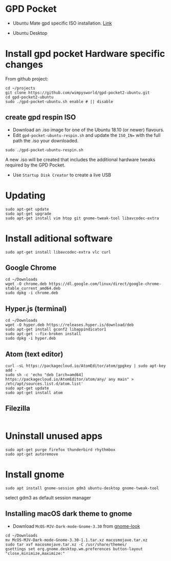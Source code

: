 # GPD Pocket

  * Ubuntu Mate gpd specific ISO installation. [Link](https://ubuntu-mate.org/gpd-pocket/)

  * Ubuntu Desktop

# Install gpd pocket Hardware specific changes

From github project:

```
cd ~/projects
git clone https://github.com/wimpysworld/gpd-pocket2-ubuntu.git
cd gpd-pocket2-ubuntu
sudo ./gpd-pocket-ubuntu.sh enable # || disable
```

## create gpd respin ISO

  * Download an .iso image for one of the Ubuntu 18.10 (or newer) flavours.
  * Edit `gpd-pocket-ubuntu-respin.sh` and update the `ISO_IN=` with the full path the .iso your downloaded.

```
sudo ./gpd-pocket-ubuntu-respin.sh
```

A new .iso will be created that includes the additional hardware tweaks
required by the GPD Pocket.

  * Use `Startup Disk Creator` to create a live USB

# Updating

```
sudo apt-get update
sudo apt-get upgrade
sudo apt-get install vim htop git gnome-tweak-tool libavcodec-extra
```

# Install aditional software

```
sudo apt-get install libavcodec-extra vlc curl
```

## Google Chrome

```
cd ~/Downloads
wget -O chrome.deb https://dl.google.com/linux/direct/google-chrome-stable_current_amd64.deb
sudo dpkg -i chrome.deb
```

## Hyper.js (terminal)

```
cd ~/Downloads
wget -O hyper.deb https://releases.hyper.is/download/deb
sudo apt-get install gconf2 libappindicator1
sudo apt-get --fix-broken install
sudo dpkg -i hyper.deb
```

## Atom (text editor)

```
curl -sL https://packagecloud.io/AtomEditor/atom/gpgkey | sudo apt-key add -
sudo sh -c 'echo "deb [arch=amd64] https://packagecloud.io/AtomEditor/atom/any/ any main" > /etc/apt/sources.list.d/atom.list'
sudo apt-get update
sudo apt-get install atom
```

## Filezilla

```

```

# Uninstall unused apps

```
sudo apt-get purge firefox thunderbird rhythmbox
sudo apt-get autoremove
```

# Install gnome

```
sudo apt install gnome-session gdm3 ubuntu-desktop gnome-tweak-tool
```

select gdm3 as default session manager

## Installing macOS dark theme to gnome

  * Download `McOS-MJV-Dark-mode-Gnome-3.30` from [gnome-look](https://www.gnome-look.org/p/1241688)

```
cd ~/Downloads
mv McOS-MJV-Dark-mode-Gnome-3.30-1.1.tar.xz macosmojave.tar.xz
sudo tar xvf macosmojave.tar.xz -C /usr/share/themes/
gsettings set org.gnome.desktop.wm.preferences button-layout "close,minimize,maximize:"
```
